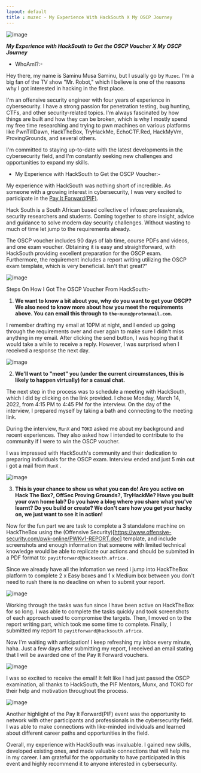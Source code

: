 ```yaml
---
layout: default
title : muzec - My Experience With HackSouth X My OSCP Journey
---
```



![image](https://user-images.githubusercontent.com/69868171/228505397-49e2866d-5618-4282-ac73-6b3e5508c007.png)


_**My Experience with HackSouth to Get the OSCP Voucher X My OSCP Journey**_


- WhoAmI?:- 

Hey there, my name is Saminu Musa Saminu, but I usually go by `Muzec`. I'm a big fan of the TV show "Mr. Robot," which I believe is one of the reasons why I got interested in hacking in the first place.

I'm an offensive security engineer with four years of experience in cybersecurity. I have a strong passion for penetration testing, bug hunting, CTFs, and other security-related topics. I'm always fascinated by how things are built and how they can be broken, which is why I mostly spend my free time researching and trying to pwn machines on various platforms like PwnTillDawn, HackTheBox, TryHackMe, EchoCTF.Red, HackMyVm, ProvingGrounds, and several others.

I'm committed to staying up-to-date with the latest developments in the cybersecurity field, and I'm constantly seeking new challenges and opportunities to expand my skills.


- My Experience with HackSouth to Get the OSCP Voucher:- 

My experience with HackSouth was nothing short of incredible. As someone with a growing interest in cybersecurity, I was very excited to participate in the [Pay It Forward(PIF)](https://hacksouth.africa/community/Pay-It-Forward/).

Hack South is a South African based collective of infosec professionals, security researchers and students. Coming together to share insight, advice and guidance to solve modern day security challenges. Without wasting to much of time let jump to the requirements already.

The OSCP voucher includes 90 days of lab time, course PDFs and videos, and one exam voucher. Obtaining it is easy and straightforward, with HackSouth providing excellent preparation for the OSCP exam. Furthermore, the requirement includes a report writing utilizing the OSCP exam template, which is very beneficial. Isn't that great?"

![image](https://user-images.githubusercontent.com/69868171/228522524-7a54e07f-013e-4647-a4d5-486e09936ad7.png)


Steps On How I Got The OSCP Voucher From HackSouth:- 

1. **We want to know a bit about you, why do you want to get your OSCP? We also need to know more about how you meet the requirements above. You can email this through to `the-munx@protonmail.com`.**

  I remember drafting my email at 10PM at night, and I ended up going through the requirements over and over again to make sure I didn't miss               anything in my email. After clicking the send button, I was hoping that it would take a while to receive a reply. However, I was surprised                 when I received a response the next day.
             
![image](https://user-images.githubusercontent.com/69868171/228529453-c0d5eb59-3cd7-4c1d-aa39-c4d0dccaf082.png)

2. **We'll want to "meet" you (under the current circumstances, this is likely to happen virtually) for a casual chat.**

  The next step in the process was to schedule a meeting with HackSouth, which I did by clicking on the link provided. I chose Monday, March 14, 2022,       from 4:15 PM to 4:45 PM for the interview. On the day of the interview, I prepared myself by taking a bath and connecting to the meeting link.

  During the interview, `MunX` and `TOKO` asked me about my background and recent experiences. They also asked how I intended to contribute to the           community if I were to win the OSCP voucher.

  I was impressed with HackSouth's community and their dedication to preparing individuals for the OSCP exam. Interview ended and just 5 min out i got a     mail from `MunX` .

![image](https://user-images.githubusercontent.com/69868171/228555994-d60be026-2cc4-4d09-9bdf-310283c8df4c.png)

3. **This is your chance to show us what you can do! Are you active on Hack The Box?, OffSec Proving Grounds?, TryHackMe? Have you built your own home lab? Do you have a blog where you share what you've learnt? Do you build or create? We don't care how you get your hacky on, we just want to see it in action!**

Now for the fun part we are task to complete a 3 standalone machine on HackTheBox  using the (Offensive Security)[https://www.offensive-security.com/pwk-online/PWKv1-REPORT.doc] template, and include screenshots and enough information that someone with limited technical knowledge would be able to replicate our actions and should be submited in a PDF format to: `payitforward@hacksouth.africa` .

Since we already have all the infomation we need i jump into HackTheBox platform to complete 2 x Easy boxes and 1 x Medium box between you don't need to rush there is no deadline on when to submit your report. 

![image](https://user-images.githubusercontent.com/69868171/228574592-3e3d6b35-b89f-46b0-be38-b80f3b8f2242.png)

Working through the tasks was fun since I have been active on HackTheBox for so long. I was able to complete the tasks quickly and took screenshots of each approach used to compromise the targets. Then, I moved on to the report writing part, which took me some time to complete. Finally, I submitted my report to `payitforward@hacksouth.africa`.

Now I'm waiting with anticipation! I keep refreshing my inbox every minute, haha. Just a few days after submitting my report, I received an email stating that I will be awarded one of the Pay It Forward vouchers.

![image](https://user-images.githubusercontent.com/69868171/228579628-6aaa2457-f338-4018-ad47-e1cfea6a95e6.png)

I was so excited to receive the email! It felt like I had just passed the OSCP examination, all thanks to HackSouth, the PIF Mentors, Munx, and TOKO for their help and motivation throughout the process.

![image](https://user-images.githubusercontent.com/69868171/228582734-9b24075b-e65e-46c5-ad74-6024463b5f2f.png)


Another highlight of the Pay It Forward(PIF) event was the opportunity to network with other participants and professionals in the cybersecurity field. I was able to make connections with like-minded individuals and learned about different career paths and opportunities in the field.

Overall, my experience with HackSouth was invaluable. I gained new skills, developed existing ones, and made valuable connections that will help me in my career. I am grateful for the opportunity to have participated in this event and highly recommend it to anyone interested in cybersecurity.

